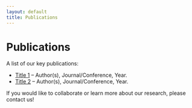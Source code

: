 ```yaml
---
layout: default
title: Publications
---
```


# Publications

A list of our key publications:

- [Title 1](#) – Author(s), Journal/Conference, Year.
- [Title 2](#) – Author(s), Journal/Conference, Year.

If you would like to collaborate or learn more about our research, please contact us!